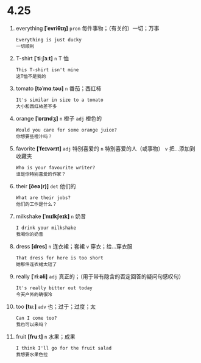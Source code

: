 # 4.25

1. everything **[ˈevriθɪŋ]** `pron` 每件事物；（有关的）一切；万事

   ```
   Everything is just ducky
   一切顺利
   ```

2. T-shirt **[ˈtiːʃɜːt]** `n` T 恤

   ```
   This T-shirt isn't mine
   这T恤不是我的
   ```

3. tomato **[təˈmɑːtəʊ]** `n` 番茄；西红柿

   ```
   It's similar in size to a tomato
   大小和西红柿差不多
   ```

4. orange **[ˈɒrɪndʒ]** `n` 橙子 `adj` 橙色的

   ```
   Would you care for some orange juice?
   你想要些橙汁吗？
   ```

5. favorite **[ˈfeɪvərɪt]** `adj` 特别喜爱的 `n` 特别喜爱的人（或事物） `v` 把...添加到收藏夹

   ```
   Who is your favourite writer?
   谁是你特别喜爱的作家？
   ```

6. their **[ðeə(r)]** `det` 他们的

   ```
   What are their jobs?
   他们的工作是什么？
   ```

7. milkshake **[ˈmɪlkʃeɪk]** `n` 奶昔

   ```
   I drink your milkshake
   我喝你的奶昔
   ```

8. dress **[dres]** `n` 连衣裙；套裙 `v` 穿衣；给...穿衣服

   ```
   That dress for here is too short
   她那件连衣裙太短了
   ```

9. really **[ˈriːəli]** `adj` 真正的；（用于带有隐含的否定回答的疑问句感叹句）

   ```
   It's really bitter out today
   今天户外的确很冷
   ```

10. too **[tuː]** `adv` 也；过于；过度；太

    ```
    Can I come too?
    我也可以来吗？
    ```

11. fruit **[fruːt]** `n` 水果；成果
    ```
    I think I'll go for the fruit salad
    我想要水果色拉
    ```
